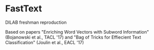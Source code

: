 # FastText

DILAB freshman reproduction

Based on papers "Enriching Word Vectors with Subword Information" (Bojanowski et al., TACL '17) and "Bag of Tricks for Effiecient Text Classification" (Joulin et al., EACL '17)
